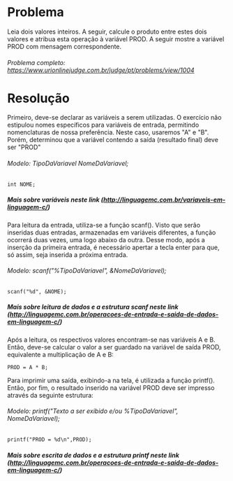 # Problema

Leia dois valores inteiros. A seguir, calcule o produto entre estes dois valores e atribua esta operação à variável PROD. A seguir mostre a variável PROD com mensagem correspondente.

###### Problema completo: https://www.urionlinejudge.com.br/judge/pt/problems/view/1004

# Resolução

Primeiro, deve-se declarar as variáveis a serem utilizadas. O exercício não estipulou nomes específicos para variáveis de entrada, permitindo nomenclaturas de nossa preferência. Neste caso, usaremos "A" e "B". Porém, determinou que a variável contendo a saída (resultado final) deve ser "PROD"

###### Modelo: TipoDaVariavel NomeDaVariavel;

	int NOME;

##### Mais sobre variáveis neste link (http://linguagemc.com.br/variaveis-em-linguagem-c/)


Para leitura da entrada, utiliza-se a função scanf(). Visto que serão inseridas duas entradas, armazenadas em variáveis diferentes, a função ocorrerá duas vezes, uma logo abaixo da outra. Desse modo, após a inserção da primeira entrada, é necessário apertar a tecla enter para que, só assim, seja inserida a próxima entrada.

###### Modelo: scanf("%TipoDaVariavel", &NomeDaVariavel);

	scanf("%d", &NOME);

##### Mais sobre leitura de dados e a estrutura scanf neste link (http://linguagemc.com.br/operacoes-de-entrada-e-saida-de-dados-em-linguagem-c/)

Após a leitura, os respectivos valores encontram-se nas variáveis A e B. Então, deve-se calcular o valor a ser guardado na variável de saída PROD, equivalente a multiplicação de A e B:

	PROD = A * B;
    

Para imprimir uma saída, exibindo-a na tela, é utilizada a função printf(). Então, por fim, o resultado inserido na variável PROD deve ser impresso através da seguinte estrutura:

###### Modelo: printf("Texto a ser exibido e/ou %TipoDaVariavel", NomeDaVariavel);
	
	printf("PROD = %d\n",PROD);

##### Mais sobre escrita de dados e a estrutura printf neste link (http://linguagemc.com.br/operacoes-de-entrada-e-saida-de-dados-em-linguagem-c/)
